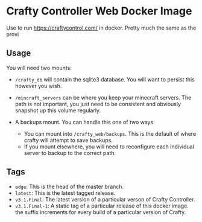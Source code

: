 # Crafty Controller Web Docker Image

Use to run https://craftycontrol.com/ in docker.  Pretty much the same
as the provi

## Usage

You will need two mounts:

- `/crafty_db` will contain the sqlite3 database. You will want to persist
  this however you wish.
- `/mincraft_servers` can be where you keep your minecraft servers. The
  path is not important, you just need to be consistent and obviously 
  snapshot up this volume regularly.
- A backups mount.  You can handle this one of two ways:

  * You can mount into `/crafty_web/backups`. This is the default of where
    crafty will attempt to save backups.
  * If you mount elsewhere, you will need to reconfigure each individual 
    server to backup to the correct path.

## Tags

- `edge`: This is the head of the master branch.
- `latest`: This is the latest tagged release.
- `v3.1.Final`: The latest version of a particular verson of Crafty Controller.
- `v3.1.Final-1`: A static tag of a particular release of this docker image.
  the suffix increments for every build of a particular version of Crafty.
